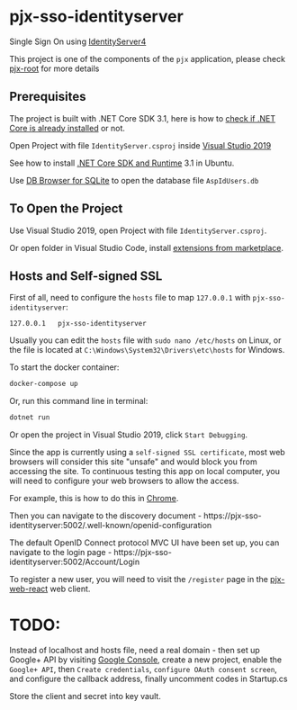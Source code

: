 # pjx-sso-identityserver

Single Sign On using [IdentityServer4](https://identityserver4.readthedocs.io/)

This project is one of the components of the `pjx` application, please check [pjx-root](https://github.com/mikelau13/pjx-root) for more details

## Prerequisites

The project is built with .NET Core SDK 3.1, here is how to [check if .NET Core is already installed](https://docs.microsoft.com/en-us/dotnet/core/install/how-to-detect-installed-versions?pivots=os-windows) or not.

Open Project with file `IdentityServer.csproj` inside [Visual Studio 2019](https://visualstudio.microsoft.com/vs/older-downloads/)

See how to install [.NET Core SDK and Runtime](https://docs.microsoft.com/en-us/dotnet/core/install/linux-ubuntu) 3.1 in Ubuntu.

Use [DB Browser for SQLite](https://sqlitebrowser.org/) to open the database file `AspIdUsers.db`


## To Open the Project

Use Visual Studio 2019, open Project with file `IdentityServer.csproj`.

Or open folder in Visual Studio Code, install [extensions from marketplace](https://code.visualstudio.com/docs/languages/csharp).

## Hosts and Self-signed SSL

First of all, need to configure the `hosts` file to map `127.0.0.1` with `pjx-sso-identityserver`:
```
127.0.0.1   pjx-sso-identityserver
```

Usually you can edit the `hosts` file with `sudo nano /etc/hosts` on Linux, or the file is located at `C:\Windows\System32\Drivers\etc\hosts` for Windows.

To start the docker container:

```bash
docker-compose up
```

Or, run this command line in terminal:

```bash
dotnet run
```

Or open the project in Visual Studio 2019, click `Start Debugging`.

Since the app is currently using a `self-signed SSL certificate`, most web browsers will consider this site "unsafe" and would block you from accessing the site. To continuous testing this app on local computer, you will need to configure your web browsers to allow the access.

For example, this is how to do this in [Chrome](https://support.google.com/chrome/answer/99020?co=GENIE.Platform%3DDesktop&hl=en).

Then you can navigate to the discovery document - https://pjx-sso-identityserver:5002/.well-known/openid-configuration

The default OpenID Connect protocol MVC UI have been set up, you can navigate to the login page - https://pjx-sso-identityserver:5002/Account/Login

To register a new user, you will need to visit the `/register` page in the [pjx-web-react](https://github.com/mikelau13/pjx-web-react) web client.


# TODO: 

Instead of localhost and hosts file, need a real domain - then set up Google+ API by visiting [Google Console](https://console.developers.google.com/), create a new project, enable the `Google+ API`, then `Create credentials`, `configure OAuth consent screen`, and configure the callback address, finally uncomment codes in Startup.cs

Store the client and secret into key vault.
